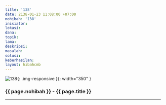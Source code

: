 ```yaml
---
title: '138'
date: 2138-01-23 11:08:00 +07:00
nohibah: '138'
inisiator:
lokasi:
dana:
topik:
lama:
deskripsi:
masalah:
solusi:
keberhasilan:
layout: hibahcmb
---
```


![138](/static/img/hibahcmb/138.png){: .img-responsive }{: width="350" }

### {{ page.nohibah }} - {{ page.title }}

---
